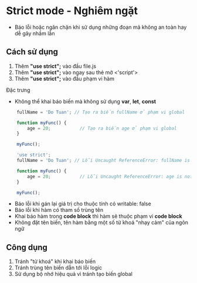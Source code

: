 
# Strict mode - Nghiêm ngặt

- Báo lỗi hoặc ngăn chặn khi sử dụng những đoạn mã không an toàn hay dễ gây nhầm lẫn

##  Cách sử dụng

1. Thêm **"use strict";** vào đầu file.js
2. Thêm **"use strict";** vào ngay sau thẻ mở <'script'>
3. Thêm **"use strict";** vào đầu phạm vi hàm

Đặc trưng

- Không thể khai báo biến mà không sử dụng **var**, **let**, **const**

```js
    fullName = 'Do Tuan'; // Tạo ra biến fullName ở phạm vi global

    function myFunc() {
        age = 20;           // Tạo ra biến age ở phạm vi global
    }

    myFunc();
```

```js
    'use strict';
    fullName = 'Do Tuan'; // Lỗi Uncaught ReferenceError: fullName is not defined

    function myFunc() {
        age = 20;           // Lỗi Uncaught ReferenceError: age is not defined
    }

    myFunc();
```

- Báo lỗi khi gán lại giá trị cho thuộc tính có writable: false
- Báo lỗi khi hàm có tham số trùng tên
- Khai báo hàm trong **code block** thì hàm sẽ thuộc phạm vi **code block**
- Không đặt tên biến, tên hàm bằng một số từ khoá "nhạy cảm" của ngôn ngữ


## Công dụng

1. Tránh "từ khoá" khi khai báo biến
2. Tránh trùng tên biến dẫn tới lỗi logic
3. Sử dụng bộ nhớ hiệu quả vì tránh tạo biến global

